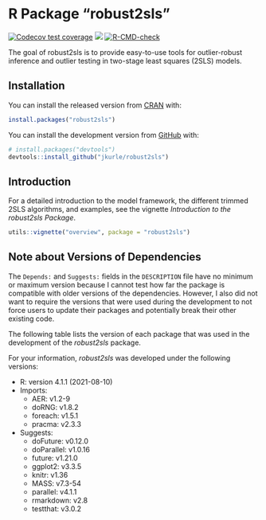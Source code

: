
<!-- README.md is generated from README.Rmd. Please edit that file -->

# R Package “robust2sls”

<!-- badges: start -->

[![Codecov test
coverage](https://codecov.io/gh/jkurle/robust2sls/branch/master/graph/badge.svg)](https://app.codecov.io/gh/jkurle/robust2sls?branch=master)
[![](https://www.r-pkg.org/badges/version/robust2sls?color=blue)](https://cran.r-project.org/package=robust2sls)
[![R-CMD-check](https://github.com/jkurle/robust2sls/actions/workflows/R-CMD-check.yaml/badge.svg)](https://github.com/jkurle/robust2sls/actions/workflows/R-CMD-check.yaml)
<!-- badges: end -->

The goal of robust2sls is to provide easy-to-use tools for
outlier-robust inference and outlier testing in two-stage least squares
(2SLS) models.

## Installation

You can install the released version from
[CRAN](https://CRAN.R-project.org) with:

``` r
install.packages("robust2sls")
```

You can install the development version from
[GitHub](https://github.com/) with:

``` r
# install.packages("devtools")
devtools::install_github("jkurle/robust2sls")
```

## Introduction

For a detailed introduction to the model framework, the different
trimmed 2SLS algorithms, and examples, see the vignette *Introduction to
the robust2sls Package*.

``` r
utils::vignette("overview", package = "robust2sls")
```

## Note about Versions of Dependencies

The `Depends:` and `Suggests:` fields in the `DESCRIPTION` file have no
minimum or maximum version because I cannot test how far the package is
compatible with older versions of the dependencies. However, I also did
not want to require the versions that were used during the development
to not force users to update their packages and potentially break their
other existing code.

The following table lists the version of each package that was used in
the development of the *robust2sls* package.

For your information, *robust2sls* was developed under the following
versions:

- R: version 4.1.1 (2021-08-10)
- Imports:
  - AER: v1.2-9
  - doRNG: v1.8.2
  - foreach: v1.5.1
  - pracma: v2.3.3
- Suggests:
  - doFuture: v0.12.0
  - doParallel: v1.0.16
  - future: v1.21.0
  - ggplot2: v3.3.5
  - knitr: v1.36
  - MASS: v7.3-54
  - parallel: v4.1.1
  - rmarkdown: v2.8
  - testthat: v3.0.2
